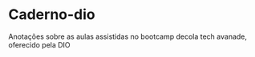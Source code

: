 # Caderno-dio
Anotações sobre as aulas assistidas no bootcamp decola tech avanade, oferecido pela DIO

